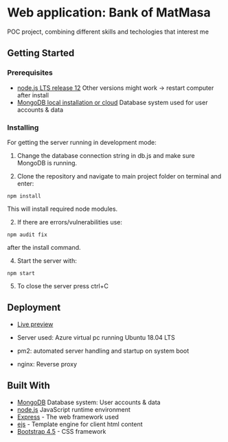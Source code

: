 # Web application: Bank of MatMasa

POC project, combining different skills and techologies that interest me

## Getting Started

### Prerequisites

* [node.js LTS release 12](https://nodejs.org/en/) Other versions might work -> restart computer after install
* [MongoDB local installation or cloud](https://docs.mongodb.com/manual/installation/) Database system used for user accounts & data


### Installing

For getting the server running in development mode:

1. Change the database connection string in db.js and make sure MongoDB is running.


2. Clone the repository and navigate to main project folder on terminal and enter:

```
npm install
```
This will install required node modules.

2. If there are errors/vulnerabilities use:

```
npm audit fix
```
after the install command.


4. Start the server with:

```
npm start
```

5. To close the server press ctrl+C


## Deployment

* [Live preview](https://matmasa.xyz)

* Server used: Azure virtual pc running Ubuntu 18.04 LTS
* pm2: automated server handling and startup on system boot
* nginx: Reverse proxy



## Built With
* [MongoDB](https://www.mongodb.com/) Database system: User accounts & data
* [node.js](https://nodejs.org/en/) JavaScript runtime environment
* [Express](https://expressjs.com/) - The web framework used
* [ejs](https://ejs.co/) - Template engine for client html content
* [Bootstrap 4.5](https://getbootstrap.com/) - CSS framework
